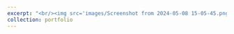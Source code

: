 ```yaml
---
excerpt: "<br/><img src='images/Screenshot from 2024-05-08 15-05-45.png'>"
collection: portfolio
---
```

